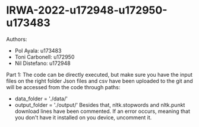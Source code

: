 # IRWA-2022-u172948-u172950-u173483

Authors:
- Pol Ayala: u173483
- Toni Carbonell: u172950
- Nil Distefano: u172948

Part 1: The code can be directly executed, but make sure you have the input files on the right folder
Json files and csv have been uploaded to the git and will be accessed from the code through paths:
- data_folder = './data/'
- output_folder = './output/'
Besides that, nltk.stopwords and nltk.punkt download lines have been commented. If an error occurs, meaning that you don't have it installed on you device, uncomment it.
